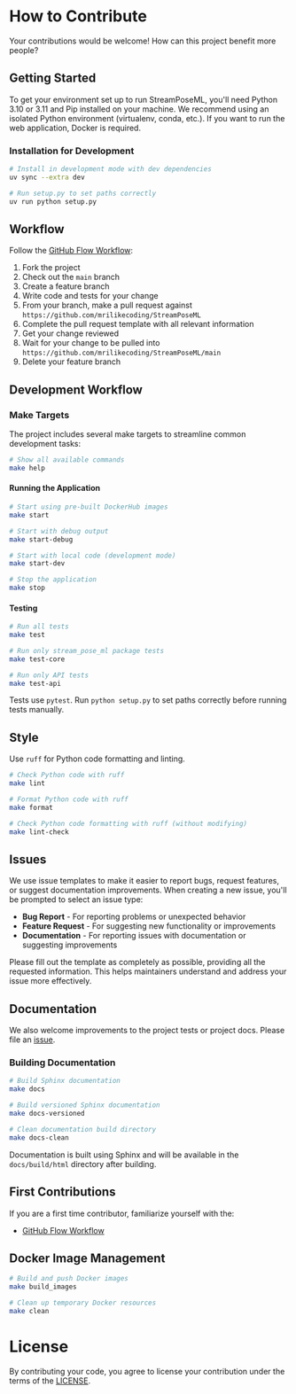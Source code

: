 # How to Contribute

Your contributions would be welcome! How can this project benefit more people?

## Getting Started

To get your environment set up to run StreamPoseML, you'll need Python 3.10 or 3.11 and Pip installed on your machine. We recommend using an isolated Python environment (virtualenv, conda, etc.). If you want to run the web application, Docker is required.

### Installation for Development

```bash
# Install in development mode with dev dependencies
uv sync --extra dev

# Run setup.py to set paths correctly
uv run python setup.py
```

## Workflow

Follow the [GitHub Flow Workflow](https://guides.github.com/introduction/flow/):

1.  Fork the project
1.  Check out the `main` branch
1.  Create a feature branch
1.  Write code and tests for your change
1.  From your branch, make a pull request against `https://github.com/mrilikecoding/StreamPoseML`
1.  Complete the pull request template with all relevant information
1.  Get your change reviewed
1.  Wait for your change to be pulled into `https://github.com/mrilikecoding/StreamPoseML/main`
1.  Delete your feature branch

## Development Workflow

### Make Targets

The project includes several make targets to streamline common development tasks:

```bash
# Show all available commands
make help
```

#### Running the Application

```bash
# Start using pre-built DockerHub images
make start

# Start with debug output
make start-debug

# Start with local code (development mode)
make start-dev

# Stop the application
make stop
```

#### Testing

```bash
# Run all tests
make test

# Run only stream_pose_ml package tests
make test-core

# Run only API tests
make test-api
```

Tests use `pytest`. Run `python setup.py` to set paths correctly before running tests manually.

## Style

Use `ruff` for Python code formatting and linting.

```bash
# Check Python code with ruff
make lint

# Format Python code with ruff
make format

# Check Python code formatting with ruff (without modifying)
make lint-check
```

## Issues

We use issue templates to make it easier to report bugs, request features, or suggest documentation improvements. When creating a new issue, you'll be prompted to select an issue type:

- **Bug Report** - For reporting problems or unexpected behavior
- **Feature Request** - For suggesting new functionality or improvements
- **Documentation** - For reporting issues with documentation or suggesting improvements

Please fill out the template as completely as possible, providing all the requested information. This helps maintainers understand and address your issue more effectively.

## Documentation

We also welcome improvements to the project tests or project docs. Please file an [issue](https://github.com/mrilikecoding/StreamPoseML/issues/new).

### Building Documentation

```bash
# Build Sphinx documentation
make docs

# Build versioned Sphinx documentation
make docs-versioned

# Clean documentation build directory
make docs-clean
```

Documentation is built using Sphinx and will be available in the `docs/build/html` directory after building.

## First Contributions

If you are a first time contributor, familiarize yourself with the:
* [GitHub Flow Workflow](https://guides.github.com/introduction/flow/)

## Docker Image Management

```bash
# Build and push Docker images
make build_images

# Clean up temporary Docker resources
make clean
```

# License

By contributing your code, you agree to license your contribution under the
terms of the [LICENSE](https://github.com/mrilikecoding/StreamPoseML/blob/main/LICENSE).
